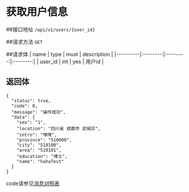 # 获取用户信息

##接口地址
`/api/v1/users/{user_id}`

##请求方法
`GET `

##请求体
| name     | type     | must     | description |
|----------|:--------:|:--------:|:--------:|
| user_id  | int      | yes      | 用户id |

## 返回体
```json5
{
  "status": true,
  "code": 0,
  "message": "操作成功",
  "data": {
    "sex": "1",
    "location": "四川省 成都市 武侯区",
    "intro": "嘿嘿",
    "province": "510000",
    "city": "510100",
    "area": "510101",
    "education": "博士",
    "name": "hahaTest"
  }
}
```

code请参见[消息对照表](消息对照表.md)
